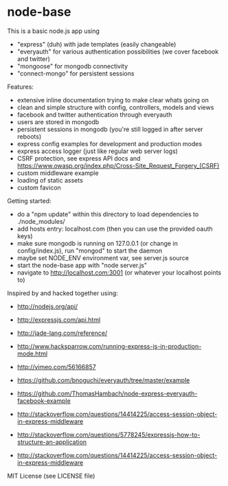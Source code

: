 node-base
=========

This is a basic node.js app using

- "express" (duh) with jade templates (easily changeable)
- "everyauth" for various authentication possibilities (we cover facebook and twitter)
- "mongoose" for mongodb connectivity
- "connect-mongo" for persistent sessions

Features:

- extensive inline documentation trying to make clear whats going on
- clean and simple structure with config, controllers, models and views
- facebook and twitter authentication through everyauth
- users are stored in mongodb
- persistent sessions in mongodb (you're still logged in after server reboots)
- express config examples for development and production modes
- express access logger (just like regular web server logs)
- CSRF protection, see express API docs and https://www.owasp.org/index.php/Cross-Site_Request_Forgery_(CSRF)
- custom middleware example
- loading of static assets
- custom favicon

Getting started:

- do a "npm update" within this directory to load dependencies to ./node_modules/
- add hosts entry: localhost.com (then you can use the provided oauth keys)
- make sure mongodb is running on 127.0.0.1 (or change in config/index.js), run "mongod" to start the daemon
- maybe set NODE_ENV environment var, see server.js source
- start the node-base app with "node server.js"
- navigate to http://localhost.com:3001 (or whatever your localhost points to)

Inspired by and hacked together using:

- http://nodejs.org/api/
- http://expressjs.com/api.html
- http://jade-lang.com/reference/

- http://www.hacksparrow.com/running-express-js-in-production-mode.html
- http://vimeo.com/56166857

- https://github.com/bnoguchi/everyauth/tree/master/example
- https://github.com/ThomasHambach/node-express-everyauth-facebook-example

- http://stackoverflow.com/questions/14414225/access-session-object-in-express-middleware
- http://stackoverflow.com/questions/5778245/expressjs-how-to-structure-an-application
- http://stackoverflow.com/questions/14414225/access-session-object-in-express-middleware

MIT License (see LICENSE file)
